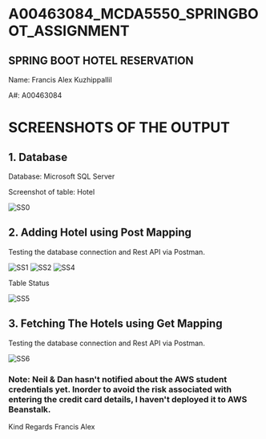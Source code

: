 # A00463084_MCDA5550_SPRINGBOOT_ASSIGNMENT

## SPRING BOOT HOTEL RESERVATION

Name: Francis Alex Kuzhippallil

A#: A00463084


# SCREENSHOTS OF THE OUTPUT

## 1. Database

Database: Microsoft SQL Server

Screenshot of table: Hotel

![SS0](https://user-images.githubusercontent.com/113076563/223150368-ee84e489-94a2-4971-9321-0ecbb1c9fa81.jpg)


## 2. Adding Hotel using Post Mapping

Testing the database connection and Rest API via Postman.

![SS1](https://user-images.githubusercontent.com/113076563/223151005-ffb67a7f-d9f5-4e37-8d2e-9dac338cf14e.jpg)
![SS2](https://user-images.githubusercontent.com/113076563/223151039-00b5e265-3b10-4042-9a90-87a13d36072c.jpg)
![SS4](https://user-images.githubusercontent.com/113076563/223151077-08db5680-4a98-4cb2-97c2-c09f75133775.jpg)

Table Status

![SS5](https://user-images.githubusercontent.com/113076563/223151249-967357b9-e47c-47ce-b915-df9ecef3a1f2.jpg)


## 3. Fetching The Hotels using Get Mapping

Testing the database connection and Rest API via Postman.

![SS6](https://user-images.githubusercontent.com/113076563/223151510-707b87fb-2714-4884-bcc9-6c95bf51cb1a.jpg)


### Note: Neil & Dan hasn't notified about the AWS student credentials yet. Inorder to avoid the risk associated with entering the credit card details, I haven't deployed it to AWS Beanstalk. 

Kind Regards
Francis Alex
